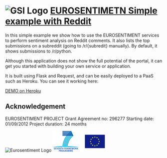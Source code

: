 ![GSI Logo](http://gsi.dit.upm.es/templates/jgsi/images/logo.png)
[EUROSENTIMETN Simple example with Reddit](http://eurosentiment-reddit.herokuapp.com) 
=========================================
In this simple example we show how to use the EUROSENTIMENT services to perform sentiment analysis on Reddit comments.
It also lists the top submissions on a subreddit (going to /r/{subredit} manually).
By default, it shows submissions to /r/python.

Although this application does not show the full potential of the portal, it can get you started with building your own service or application.

It is built using Flask and Request, and can be easily deployed to a PaaS such as Heroku.
You can see it working here:

[DEMO on Heroku](http://eurosentiment-reddit.herokuapp.com)

Acknowledgement
---------------
EUROSENTIMENT PROJECT
Grant Agreement no: 296277
Starting date: 01/09/2012
Project duration: 24 months

![Eurosentiment Logo](logo_grande.png)
![FP7 logo](logo_fp7.gif)
